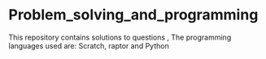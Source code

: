 # Problem_solving_and_programming
This repository contains solutions to questions , The programming languages used are: Scratch, raptor and Python
